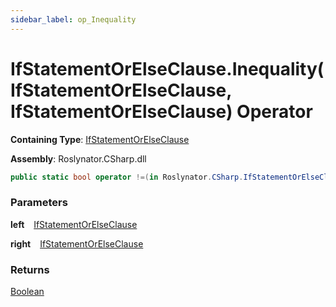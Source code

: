 ```yaml
---
sidebar_label: op_Inequality
---
```


# IfStatementOrElseClause\.Inequality\(IfStatementOrElseClause, IfStatementOrElseClause\) Operator

**Containing Type**: [IfStatementOrElseClause](../index.md)

**Assembly**: Roslynator\.CSharp\.dll

```csharp
public static bool operator !=(in Roslynator.CSharp.IfStatementOrElseClause left, in Roslynator.CSharp.IfStatementOrElseClause right)
```

### Parameters

**left** &ensp; [IfStatementOrElseClause](../index.md)

**right** &ensp; [IfStatementOrElseClause](../index.md)

### Returns

[Boolean](https://docs.microsoft.com/en-us/dotnet/api/system.boolean)

